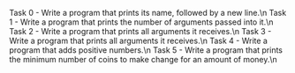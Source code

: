 Task 0 - Write a program that prints its name, followed by a new line.\n
Task 1 - Write a program that prints the number of arguments passed into it.\n
Task 2 - Write a program that prints all arguments it receives.\n
Task 3 - Write a program that prints all arguments it receives.\n
Task 4 - Write a program that adds positive numbers.\n
Task 5 - Write a program that prints the minimum number of coins to make change for an amount of money.\n

